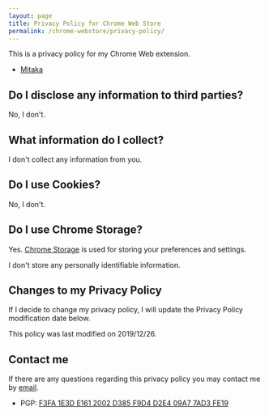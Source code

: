 ```yaml
---
layout: page
title: Privacy Policy for Chrome Web Store
permalink: /chrome-webstore/privacy-policy/
---
```


This is a privacy policy for my Chrome Web extension.

- [Mitaka](https://chrome.google.com/webstore/detail/mitaka/bfjbejmeoibbdpfdbmbacmefcbannnbg)

## Do I disclose any information to third parties?

No, I don't.

## What information do I collect?

I don't collect any information from you.

## Do I use Cookies?

No, I don't.

## Do I use Chrome Storage?

Yes. [Chrome Storage](https://developer.chrome.com/extensions/storage) is used for storing your preferences and settings.

I don't store any personally identifiable information.

## Changes to my Privacy Policy

If I decide to change my privacy policy, I will update the Privacy Policy modification date below.

This policy was last modified on 2019/12/26.

## Contact me

If there are any questions regarding this privacy policy you may contact me by [email](mailto:manabu.niseki@gmail.com).

- PGP: [F3FA 1E3D E161 2002 D385 F9D4 D2E4 09A7 7AD3 FE19](https://flowcrypt.com/pub/manabu.niseki@gmail.com)

